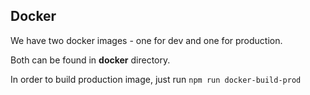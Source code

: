 ## Docker

We have two docker images - one for dev and one for production. 

Both can be found in **docker** directory.

In order to build production image, just run ```npm run docker-build-prod```